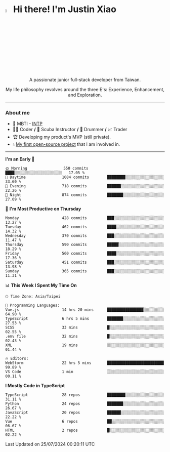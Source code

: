 # <img src="https://media.giphy.com/media/hvRJCLFzcasrR4ia7z/giphy.gif" width="5%">Hi there! I'm Justin Xiao
<p align="center">A passionate junior full-stack developer from Taiwan.  </p>
<p align="center">My life philosophy revolves around the three E's: Experience, Enhancement, and Exploration.</p>

---
### About me
- 👀 MBTI - [INTP](https://www.16personalities.com/intp-personality)
- 👨‍💻 Coder **/** 🤿 Scuba Instructor **/** 🥁 Drummer **/** 📈 Trader
- 🏆 Developing my product's MVP (still private).
- 💧 [My first open-source project](https://github.com/Game-as-a-Service/Game-Lobby-Web) that I am involved in.

---
<!--START_SECTION:waka-->
**I'm an Early 🐤** 

```text
🌞 Morning                550 commits         ████░░░░░░░░░░░░░░░░░░░░░   17.05 % 
🌆 Daytime                1084 commits        ████████░░░░░░░░░░░░░░░░░   33.60 % 
🌃 Evening                718 commits         ██████░░░░░░░░░░░░░░░░░░░   22.26 % 
🌙 Night                  874 commits         ███████░░░░░░░░░░░░░░░░░░   27.09 % 
```
📅 **I'm Most Productive on Thursday** 

```text
Monday                   428 commits         ███░░░░░░░░░░░░░░░░░░░░░░   13.27 % 
Tuesday                  462 commits         ████░░░░░░░░░░░░░░░░░░░░░   14.32 % 
Wednesday                370 commits         ███░░░░░░░░░░░░░░░░░░░░░░   11.47 % 
Thursday                 590 commits         █████░░░░░░░░░░░░░░░░░░░░   18.29 % 
Friday                   560 commits         ████░░░░░░░░░░░░░░░░░░░░░   17.36 % 
Saturday                 451 commits         ███░░░░░░░░░░░░░░░░░░░░░░   13.98 % 
Sunday                   365 commits         ███░░░░░░░░░░░░░░░░░░░░░░   11.31 % 
```


📊 **This Week I Spent My Time On** 

```text
🕑︎ Time Zone: Asia/Taipei

💬 Programming Languages: 
Vue.js                   14 hrs 20 mins      ████████████████░░░░░░░░░   64.90 % 
TypeScript               6 hrs 5 mins        ███████░░░░░░░░░░░░░░░░░░   27.53 % 
SCSS                     33 mins             █░░░░░░░░░░░░░░░░░░░░░░░░   02.55 % 
.env file                32 mins             █░░░░░░░░░░░░░░░░░░░░░░░░   02.43 % 
XML                      19 mins             ░░░░░░░░░░░░░░░░░░░░░░░░░   01.44 % 

🔥 Editors: 
WebStorm                 22 hrs 5 mins       █████████████████████████   99.89 % 
VS Code                  1 min               ░░░░░░░░░░░░░░░░░░░░░░░░░   00.11 % 
```

**I Mostly Code in TypeScript** 

```text
TypeScript               28 repos            ████████░░░░░░░░░░░░░░░░░   31.11 % 
Python                   24 repos            ███████░░░░░░░░░░░░░░░░░░   26.67 % 
JavaScript               20 repos            ██████░░░░░░░░░░░░░░░░░░░   22.22 % 
Vue                      6 repos             ██░░░░░░░░░░░░░░░░░░░░░░░   06.67 % 
HTML                     2 repos             █░░░░░░░░░░░░░░░░░░░░░░░░   02.22 % 
```




 Last Updated on 25/07/2024 00:20:11 UTC
<!--END_SECTION:waka-->

